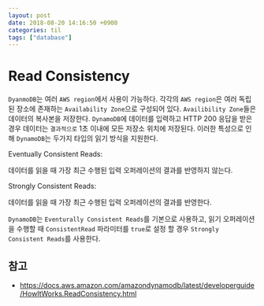 ```yaml
---
layout: post
date: 2018-08-20 14:16:50 +0900
categories: til
tags: ["database"]
---
```


# Read Consistency

`DyanmoDB`는 여러 `AWS region`에서 사용이 가능하다. 각각의 `AWS region`은 여러 독립된 장소에 존재하는 `Availability Zone`으로 구성되어 있다. `Availibility Zone`들은 데이터의 복사본을 저장한다. `DynamoDB`에 데이터를 입력하고 HTTP 200 응답을 받은 경우 데이터는 `결과적으로` 1초 이내에 모든 저장소 위치에 저장된다. 이러한 특성으로 인해 `DynamoDB`는 두가지 타입의 읽기 방식을 지원한다.

Eventually Consistent Reads:

데이터를 읽을 때 가장 최근 수행된 입력 오퍼레이션의 결과를 반영하지 않는다.

Strongly Consistent Reads:

데이터를 읽을 때 가장 최근 수행된 입력 오퍼레이션의 결과를 반영한다.

`DynamoDB`는 `Eventurally Consistent Reads`를 기본으로 사용하고, 읽기 오퍼레이션을 수행할 때 `ConsistentRead` 파라미터를 `true`로 설정 할 경우 `Strongly Consistent Reads`를 사용한다.

## 참고

- <https://docs.aws.amazon.com/amazondynamodb/latest/developerguide/HowItWorks.ReadConsistency.html>
